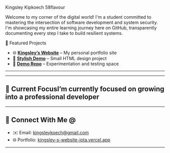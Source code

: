 Kingsley Kipkoech 58flavour

Welcome to my corner of the digital world! I'm a student committed to mastering the intersection of software development and system security. I'm showcasing my entire learning journey here on GitHub, transparently documenting every step I take to build resilient systems.


📌 Featured Projects
- 🌐 [**Kingsley’s Website**](https://kingsley-s-website-iota.vercel.app) – My personal portfolio site  
- 🎨 [**Stylish Demo**](https://github.com/kingsleykipkoech/kingsleystylish) – Small HTML design project  
- 🧪 [**Demo Repo**](https://github.com/kingsleykipkoech/demo-repo) – Experimentation and testing space  

---
---

## 🌱 Current FocusI’m currently focused on growing into a professional developer

---

## 🤝 Connect With Me @
- ✉️ Email: kingsleykoech@gmail.com
- 🌐 Portfolio: [kingsley-s-website-iota.vercel.app](https://kingsley-s-website-iota.vercel.app)  

---

